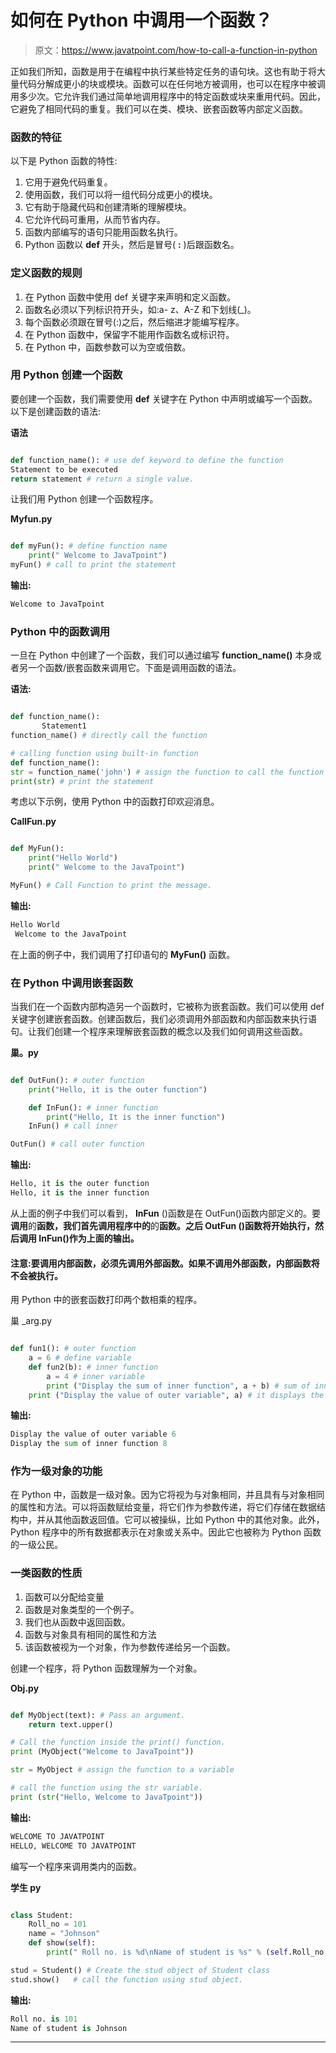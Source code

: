 # 如何在 Python 中调用一个函数？

> 原文：<https://www.javatpoint.com/how-to-call-a-function-in-python>

正如我们所知，函数是用于在编程中执行某些特定任务的语句块。这也有助于将大量代码分解成更小的块或模块。函数可以在任何地方被调用，也可以在程序中被调用多少次。它允许我们通过简单地调用程序中的特定函数或块来重用代码。因此，它避免了相同代码的重复。我们可以在类、模块、嵌套函数等内部定义函数。

### 函数的特征

以下是 Python 函数的特性:

1.  它用于避免代码重复。
2.  使用函数，我们可以将一组代码分成更小的模块。
3.  它有助于隐藏代码和创建清晰的理解模块。
4.  它允许代码可重用，从而节省内存。
5.  函数内部编写的语句只能用函数名执行。
6.  Python 函数以 **def** 开头，然后是冒号( **:** )后跟函数名。

### 定义函数的规则

1.  在 Python 函数中使用 def 关键字来声明和定义函数。
2.  函数名必须以下列标识符开头，如:a- z、A-Z 和下划线(_)。
3.  每个函数必须跟在冒号(:)之后，然后缩进才能编写程序。
4.  在 Python 函数中，保留字不能用作函数名或标识符。
5.  在 Python 中，函数参数可以为空或倍数。

### 用 Python 创建一个函数

要创建一个函数，我们需要使用 **def** 关键字在 Python 中声明或编写一个函数。以下是创建函数的语法:

**语法**

```py

def function_name(): # use def keyword to define the function
Statement to be executed
return statement # return a single value.

```

让我们用 Python 创建一个函数程序。

**Myfun.py**

```py

def myFun(): # define function name
	print(" Welcome to JavaTpoint")
myFun() # call to print the statement

```

**输出:**

```py
Welcome to JavaTpoint

```

### Python 中的函数调用

一旦在 Python 中创建了一个函数，我们可以通过编写 **function_name()** 本身或者另一个函数/嵌套函数来调用它。下面是调用函数的语法。

**语法:**

```py

def function_name():
       Statement1
function_name() # directly call the function

# calling function using built-in function 
def function_name(): 
str = function_name('john') # assign the function to call the function
print(str) # print the statement

```

考虑以下示例，使用 Python 中的函数打印欢迎消息。

**CallFun.py**

```py

def MyFun():
    print("Hello World")
    print(" Welcome to the JavaTpoint")

MyFun() # Call Function to print the message.

```

**输出:**

```py
Hello World
 Welcome to the JavaTpoint

```

在上面的例子中，我们调用了打印语句的 **MyFun()** 函数。

### 在 Python 中调用嵌套函数

当我们在一个函数内部构造另一个函数时，它被称为嵌套函数。我们可以使用 def 关键字创建嵌套函数。创建函数后，我们必须调用外部函数和内部函数来执行语句。让我们创建一个程序来理解嵌套函数的概念以及我们如何调用这些函数。

**巢。py**

```py

def OutFun(): # outer function
    print("Hello, it is the outer function")

    def InFun(): # inner function
        print("Hello, It is the inner function")
    InFun() # call inner 

OutFun() # call outer function    

```

**输出:**

```py
Hello, it is the outer function
Hello, it is the inner function

```

从上面的例子中我们可以看到， **InFun** ()函数是在 OutFun()函数内部定义的。要**调用**的**函数，我们首先调用程序中的**的**函数。之后 **OutFun** ()函数将开始执行，然后调用 InFun()作为上面的输出。**

#### 注意:要调用内部函数，必须先调用外部函数。如果不调用外部函数，内部函数将不会被执行。

用 Python 中的嵌套函数打印两个数相乘的程序。

巢 _arg.py

```py

def fun1(): # outer function
    a = 6 # define variable 
    def fun2(b): # inner function
        a = 4 # inner variable 
        print ("Display the sum of inner function", a + b) # sum of inner function
    print ("Display the value of outer variable", a) # it displays the value of outer function    fun2(4)  # Inner function 

```

**输出:**

```py
Display the value of outer variable 6
Display the sum of inner function 8

```

### 作为一级对象的功能

在 Python 中，函数是一级对象。因为它将视为与对象相同，并且具有与对象相同的属性和方法。可以将函数赋给变量，将它们作为参数传递，将它们存储在数据结构中，并从其他函数返回值。它可以被操纵，比如 Python 中的其他对象。此外，Python 程序中的所有数据都表示在对象或关系中。因此它也被称为 Python 函数的一级公民。

### 一类函数的性质

1.  函数可以分配给变量
2.  函数是对象类型的一个例子。
3.  我们也从函数中返回函数。
4.  函数与对象具有相同的属性和方法
5.  该函数被视为一个对象，作为参数传递给另一个函数。

创建一个程序，将 Python 函数理解为一个对象。

**Obj.py**

```py

def MyObject(text): # Pass an argument.
    return text.upper()

# Call the function inside the print() function.
print (MyObject("Welcome to JavaTpoint"))

str = MyObject # assign the function to a variable

# call the function using the str variable.
print (str("Hello, Welcome to JavaTpoint"))

```

**输出:**

```py
WELCOME TO JAVATPOINT
HELLO, WELCOME TO JAVATPOINT

```

编写一个程序来调用类内的函数。

**学生 py**

```py

class Student:
    Roll_no = 101
    name = "Johnson"
    def show(self):
        print(" Roll no. is %d\nName of student is %s" % (self.Roll_no, self.name))

stud = Student() # Create the stud object of Student class
stud.show()   # call the function using stud object.   

```

**输出:**

```py
Roll no. is 101
Name of student is Johnson

```

* * *